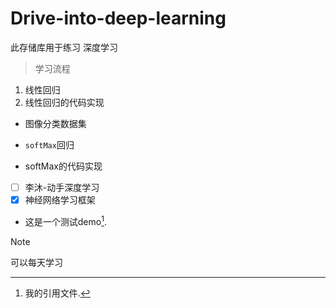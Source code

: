 # Drive-into-deep-learning
此存储库用于练习 深度学习
> 学习流程
  1. 线性回归
  2. 线性回归的代码实现
- 图像分类数据集
* `softMax`回归
+  softMax的代码实现
- [ ] 李沐-动手深度学习
- [x] 神经网络学习框架
- 这是一个测试demo[^1].
[^1]: 我的引用文件.
> [!NOTE]
> 可以每天学习
